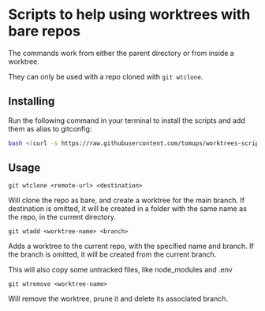 # Scripts to help using worktrees with bare repos

The commands work from either the parent directory or from inside a worktree.

They can only be used with a repo cloned with `git wtclone`.

## Installing

Run the following command in your terminal to install the scripts and add them as alias to gitconfig:

```bash
bash <(curl -s https://raw.githubusercontent.com/tomups/worktrees-scripts/main/install.sh)
```

## Usage

`git wtclone <remote-url> <destination>`

Will clone the repo as bare, and create a worktree for the main branch. If destination is omitted, it will be created in a folder with the same name as the repo, in the current directory.

`git wtadd <worktree-name> <branch>`

Adds a worktree to the current repo, with the specified name and branch. If the branch is omitted, it will be created from the current branch.

This will also copy some untracked files, like node_modules and .env

`git wtremove <worktree-name>`

Will remove the worktree, prune it and delete its associated branch.